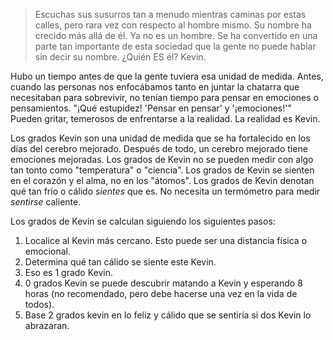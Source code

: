 > Escuchas sus susurros tan a menudo mientras caminas por estas calles, pero rara vez con respecto al hombre mismo.
 > Su nombre ha crecido más allá de él.  Ya no es un hombre.
 > Se ha convertido en una parte tan importante de esta sociedad que la gente no puede hablar sin decir su nombre.
 > ¿Quién ES él?
 > Kevin.


 Hubo un tiempo antes de que la gente tuviera esa unidad de medida.
 Antes, cuando las personas nos enfocábamos tanto en juntar la chatarra que necesitaban para sobrevivir, no tenían tiempo para pensar en emociones o pensamientos.
 "¡Qué estupidez! 'Pensar en pensar' y '¡emociones!'" Pueden gritar, temerosos de enfrentarse a la realidad.
 La realidad es Kevin.

 Los grados Kevin son una unidad de medida que se ha fortalecido en los días del cerebro mejorado.
 Después de todo, un cerebro mejorado tiene emociones mejoradas.
 Los grados de Kevin no se pueden medir con algo tan tonto como "temperatura" o "ciencia".
 Los grados de Kevin se sienten en el corazón y el alma, no en los "átomos".
 Los grados de Kevin denotan qué tan frío o cálido *sientes* que es.  No necesita un termómetro para medir *sentirse* caliente.

 Los grados de Kevin se calculan siguiendo los siguientes pasos:
 1. Localice al Kevin más cercano.  Esto puede ser una distancia física o emocional.
 2. Determina qué tan cálido se siente este Kevin.
 3. Eso es 1 grado Kevin.
 4. 0 grados Kevin se puede descubrir matando a Kevin y esperando 8 horas (no recomendado, pero debe hacerse una vez en la vida de todos).
 5. Base 2 grados kevin en lo feliz y cálido que se sentiría si dos Kevin lo abrazaran.
